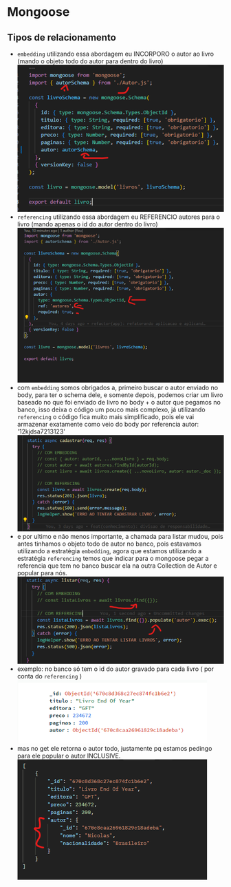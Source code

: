 # Mongoose

## Tipos de relacionamento

- `embedding` utilizando essa abordagem eu INCORPORO o autor ao livro (mando o objeto todo do autor para dentro do livro)
  ![alt text](image-1.png)
- `referencing` utilizando essa abordagem eu REFERENCIO autores para o livro (mando apenas o id do autor dentro do livro)
  ![alt text](image.png)
- com `embedding` somos obrigados a, primeiro buscar o autor enviado no body, para ter o schema dele, e somente depois, podemos criar um livro baseado no que foi enviado de livro no body + o autor que pegamos no banco, isso deixa o código um pouco mais complexo, já utilizando `referencing` o código fica muito mais simplificado, pois ele vai armazenar exatamente como veio do body por referencia autor: '12kjdsa7213123'
  ![alt text](image-2.png)
- e por ultimo e não menos importante, a chamada para listar mudou, pois antes tinhamos o objeto todo de autor no banco, pois estavamos utilizando a estratégia `embedding`, agora que estamos utilizando a estratégia `referencing` temos que indicar para o mongoose pegar a referencia que tem no banco buscar ela na outra Collection de Autor e popular para nós.
  ![alt text](image-3.png)
- exemplo: no banco só tem o id do autor gravado para cada livro ( por conta do `referencing` )
  ![alt text](image-4.png)
- mas no get ele retorna o autor todo, justamente pq estamos pedingo para ele popular o autor INCLUSIVE.
  ![alt text](image-5.png)

